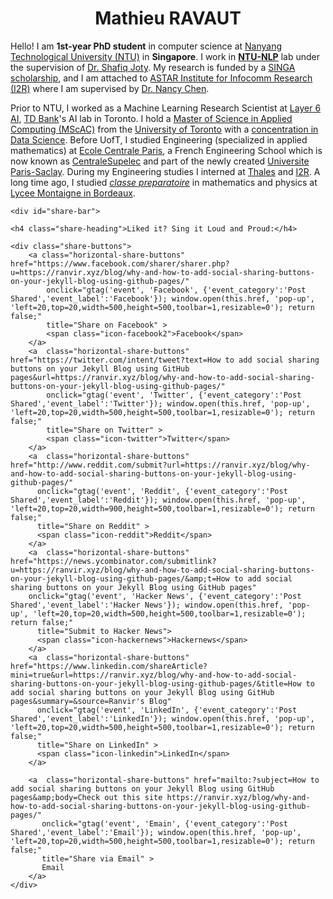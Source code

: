 <center>
  <h1>
    Mathieu RAVAUT
  </h1> 
</center>


Hello! I am **1st-year PhD student** in computer science at [Nanyang Technological University (NTU)](https://www.ntu.edu.sg/Pages/home.aspx) in **Singapore**. I work in [**NTU-NLP**](https://ntunlpsg.github.io/) lab under the supervision of [Dr. Shafiq Joty](https://raihanjoty.github.io/). My research is funded by a [SINGA scholarship](https://www.a-star.edu.sg/Scholarships/for-graduate-studies/singapore-international-graduate-award-singa), and I am attached to [ASTAR Institute for Infocomm Research (I2R)](https://www.a-star.edu.sg/i2r) where I am supervised by [Dr. Nancy Chen](https://sites.google.com/site/nancyfchen/home). 

Prior to NTU, I worked as a Machine Learning Research Scientist at [Layer 6 AI](https://layer6.ai/), [TD Bank](https://www.td.com/ca/en/about-td/)'s AI lab in Toronto. I hold a [Master of Science in Applied Computing (MScAC)](https://mscac.utoronto.ca/) from the [University of Toronto](https://www.utoronto.ca/) with a [concentration in Data Science](https://mscac.utoronto.ca/concentrations/data-science). Before UofT, I studied Engineering (specialized in applied mathematics) at [Ecole Centrale Paris](https://en.wikipedia.org/wiki/%C3%89cole_Centrale_Paris), a French Engineering School which is now known as [CentraleSupelec](https://www.centralesupelec.fr/) and part of the newly created [Universite Paris-Saclay](https://www.universite-paris-saclay.fr/en). During my Engineering studies I interned at [Thales](https://www.thalesgroup.com/en) and [I2R](https://www.a-star.edu.sg/i2r). A long time ago, I studied *[classe preparatoire](https://en.wikipedia.org/wiki/Classe_pr%C3%A9paratoire_aux_grandes_%C3%A9coles)* in mathematics and physics at [Lycee Montaigne in Bordeaux](https://montaigne-bordeaux.fr/). 

    <div id="share-bar">

    <h4 class="share-heading">Liked it? Sing it Loud and Proud:</h4>

    <div class="share-buttons">
        <a class="horizontal-share-buttons" href="https://www.facebook.com/sharer/sharer.php?u=https://ranvir.xyz/blog/why-and-how-to-add-social-sharing-buttons-on-your-jekyll-blog-using-github-pages/"
            onclick="gtag('event', 'Facebook', {'event_category':'Post Shared','event_label':'Facebook'}); window.open(this.href, 'pop-up', 'left=20,top=20,width=500,height=500,toolbar=1,resizable=0'); return false;"
            title="Share on Facebook" >
            <span class="icon-facebook2">Facebook</span>
        </a>
        <a  class="horizontal-share-buttons" href="https://twitter.com/intent/tweet?text=How to add social sharing buttons on your Jekyll Blog using GitHub pages&url=https://ranvir.xyz/blog/why-and-how-to-add-social-sharing-buttons-on-your-jekyll-blog-using-github-pages/"
            onclick="gtag('event', 'Twitter', {'event_category':'Post Shared','event_label':'Twitter'}); window.open(this.href, 'pop-up', 'left=20,top=20,width=500,height=500,toolbar=1,resizable=0'); return false;"
            title="Share on Twitter" >
            <span class="icon-twitter">Twitter</span>
        </a>
        <a  class="horizontal-share-buttons" href="http://www.reddit.com/submit?url=https://ranvir.xyz/blog/why-and-how-to-add-social-sharing-buttons-on-your-jekyll-blog-using-github-pages/"
          onclick="gtag('event', 'Reddit', {'event_category':'Post Shared','event_label':'Reddit'}); window.open(this.href, 'pop-up', 'left=20,top=20,width=900,height=500,toolbar=1,resizable=0'); return false;"
          title="Share on Reddit" >
          <span class="icon-reddit">Reddit</span>
        </a>
        <a  class="horizontal-share-buttons" href="https://news.ycombinator.com/submitlink?u=https://ranvir.xyz/blog/why-and-how-to-add-social-sharing-buttons-on-your-jekyll-blog-using-github-pages/&amp;t=How to add social sharing buttons on your Jekyll Blog using GitHub pages"
        onclick="gtag('event', 'Hacker News', {'event_category':'Post Shared','event_label':'Hacker News'}); window.open(this.href, 'pop-up', 'left=20,top=20,width=500,height=500,toolbar=1,resizable=0'); return false;"
          title="Submit to Hacker News">
          <span class="icon-hackernews">Hackernews</span>
        </a>
        <a  class="horizontal-share-buttons" href="https://www.linkedin.com/shareArticle?mini=true&url=https://ranvir.xyz/blog/why-and-how-to-add-social-sharing-buttons-on-your-jekyll-blog-using-github-pages/&title=How to add social sharing buttons on your Jekyll Blog using GitHub pages&summary=&source=Ranvir's Blog"
          onclick="gtag('event', 'LinkedIn', {'event_category':'Post Shared','event_label':'LinkedIn'}); window.open(this.href, 'pop-up', 'left=20,top=20,width=500,height=500,toolbar=1,resizable=0'); return false;"
          title="Share on LinkedIn" >
          <span class="icon-linkedin">LinkedIn</span>
        </a>

<!--         <a  href="http://pinterest.com/pin/create/button/?url=https://ranvir.xyz/blog/why-and-how-to-add-social-sharing-buttons-on-your-jekyll-blog-using-github-pages/"
            onclick="window.open(this.href, 'pop-up', 'left=20,top=20,width=900,height=500,toolbar=1,resizable=0'); return false;"
            title="Share on Pinterest" >
            <i class="fa fa-pinterest-p share-button"> pinterest</i>
        </a> -->

<!--         <a  href="http://www.tumblr.com/share/link?url=https://ranvir.xyz/blog/why-and-how-to-add-social-sharing-buttons-on-your-jekyll-blog-using-github-pages/"
            onclick="window.open(this.href, 'pop-up', 'left=20,top=20,width=900,height=500,toolbar=1,resizable=0'); return false;"
            title="Share on Tumblr" >
            <i class="fa fa-tumblr share-button"> tumblr</i>
        </a> -->

        <a  class="horizontal-share-buttons" href="mailto:?subject=How to add social sharing buttons on your Jekyll Blog using GitHub pages&amp;body=Check out this site https://ranvir.xyz/blog/why-and-how-to-add-social-sharing-buttons-on-your-jekyll-blog-using-github-pages/"
           onclick="gtag('event', 'Emain', {'event_category':'Post Shared','event_label':'Email'}); window.open(this.href, 'pop-up', 'left=20,top=20,width=500,height=500,toolbar=1,resizable=0'); return false;"
           title="Share via Email" >
           Email
        </a>
    </div>

</div>
<style type="text/css">
/* Share Bar */
#share-bar {
    font-size: 20px;
    border: 3px solid #7de77b;
    border-radius: 0.3em;
    padding: 0.3em;
    background: rgba(125,231,123,.21)
}

.share-heading {
    margin-top: 0px;
}

/* Title */
#share-bar h4 {
    margin-bottom: 10px;
    font-weight: 500;
}

/* All buttons */
.share-buttons {
}

.horizontal-share-buttons {
    border: 1px solid #928b8b;
    border-radius: 0.2em;
    padding: 0.2em;
    margin-right: 0.2em;
    line-height: 2em;
}

/* Each button */
.share-button {
    margin: 0px;
    margin-bottom: 10px;
    margin-right: 3px;
    border: 1px solid #D3D6D2;
    padding: 5px 10px 5px 10px;
}
.share-button:hover {
    opacity: 1;
    color: #ffffff;
}

/* Facebook button */
.icon-facebook2 {
    color: #3b5998;
}

.icon-facebook2:hover {
    background-color: #3b5998;
    color: white;
}

/* Twitter button */
.icon-twitter {
    color: #55acee;
}
.icon-twitter:hover {
    background-color: #55acee;
    color: white;
}

/* Reddit button */
.icon-reddit {
    color: #ff4500;
}
.icon-reddit:hover {
    background-color: #ff4500;
    color: white;
}

/* Hackernews button */
.icon-hackernews {
    color: #ff4500;
}

.icon-hackernews:hover {
    background-color: #ff4500;
    color: white;
}

/* LinkedIn button */
.icon-linkedin {
    color: #007bb5;
}
.icon-linkedin:hover {
    background-color: #007bb5;
    color: white;
}

</style>
